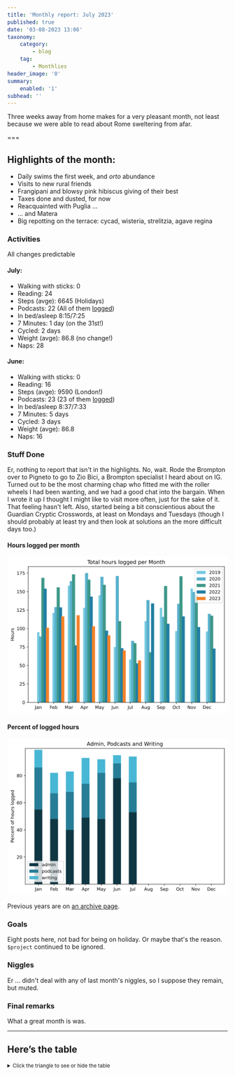 ```yaml
---
title: 'Monthly report: July 2023'
published: true
date: '03-08-2023 13:06'
taxonomy:
    category:
        - blog
    tag:
        - Monthlies
header_image: '0'
summary:
    enabled: '1'
subhead: ''
---
```


Three weeks away from home makes for a very pleasant month, not least because we were able to read about Rome sweltering from afar.

===

## Highlights of the month:

- Daily swims the first week, and *orto* abundance
- Visits to new rural friends
- Frangipani and blowsy pink hibiscus giving of their best
- Taxes done and dusted, for now
- Reacquainted with Puglia ...
- ... and Matera
- Big repotting on the terrace: cycad, wisteria, strelitzia, agave regina

### Activities

All changes predictable

#### July: 
* Walking with sticks: 0
* Reading: 24
* Steps (avge): 6645 (Holidays)
* Podcasts: 22 (All of them [logged](https://www.jeremycherfas.net/stream/))
* In bed/asleep 8:15/7:25
* 7 Minutes: 1 day (on the 31st!)
* Cycled: 2 days
* Weight (avge): 86.8 (no change!)
* Naps: 28

#### June: 
* Walking with sticks: 0
* Reading: 16
* Steps (avge): 9590 (London!)
* Podcasts: 23 (23 of them [logged](https://www.jeremycherfas.net/stream/))
* In bed/asleep 8:37/7:33
* 7 Minutes: 5 days
* Cycled: 3 days
* Weight (avge): 86.8
* Naps: 16

### Stuff Done

Er, nothing to report that isn't in the highlights. No, wait. Rode the Brompton over to Pigneto to go to Zio Bici, a Brompton specialist I heard about on IG. Turned out to be the most charming chap who fitted me with the roller wheels I had been wanting, and we had a good chat into the bargain. When I wrote it up I thought I might like to visit more often, just for the sake of it. That feeling hasn't left. Also, started being a bit conscientious about the Guardian Cryptic Crosswords, at least on Mondays and Tuesdays (though I should probably at least try and then look at solutions an the more difficult days too.)

#### Hours logged per month

![Graph of total hours worked each month since January 2019](hours-logged-2019-2023-07.svg)

#### Percent of logged hours

![Percentage of hours logged for Admin, Podcasts and Writing](percents-2023.svg)

Previous years are on [an archive page](https://jeremycherfas.net/blog/working-life).

### Goals

Eight posts here, not bad for being on holiday. Or maybe that's the reason. `$project` continued to be ignored.

### Niggles

Er ... didn't deal with any of last month's niggles, so I suppose they remain, but muted.

### Final remarks

What a great month is was.

----

## Here’s the table
<details>
<summary style="font-size: smaller;">Click the triangle to see or hide the table</summary>
<table class="worktable">
<thead>
<tr>
<th style="text-align: right;" class="bigrow">Month</th>
<th style="text-align: center;" class="bigrow">Total</th>
<th style="text-align: center;" class="smallrow">Daily</th>
<th style="text-align: center;"class="smallrow">Admin %</th>
<th style="text-align: center;"class="smallrow">ETP %</th>
<th style="text-align: center;"class="smallrow">Writing %</th>
<th style="text-align: center;"class="smallrow">Other %</th>
</tr>
</thead>
<tbody>
<tr>
<td style="text-align: right;">07</td>
<td style="text-align: center;">56.75</td>
<td style="text-align: center;">1.83</td>
<td style="text-align: center;">53</td>
<td style="text-align: center;">22</td>
<td style="text-align: center;">19</td>
<td style="text-align: center;">6</td>
</tr>
<tr>
<td style="text-align: right;">06</td>
<td style="text-align: center;">70.4</td>
<td style="text-align: center;">3.9</td>
<td style="text-align: center;">78</td>
<td style="text-align: center;">11</td>
<td style="text-align: center;">6</td>
<td style="text-align: center;">5</td>
</tr>
<tr>
<td style="text-align: right;">05</td>
<td style="text-align: center;">90.75</td>
<td style="text-align: center;">4.1</td>
<td style="text-align: center;">48</td>
<td style="text-align: center;">34</td>
<td style="text-align: center;">10</td>
<td style="text-align: center;">8</td>
</tr>
<tr>
<td style="text-align: right;">04</td>
<td style="text-align: center;">102.9</td>
<td style="text-align: center;">3.4</td>
<td style="text-align: center;">49</td>
<td style="text-align: center;">25</td>
<td style="text-align: center;">19</td>
<td style="text-align: center;">7</td>
</tr>
<tr>
<td style="text-align: right;">03</td>
<td style="text-align: center;">117.9</td>
<td style="text-align: center;">3.8</td>
<td style="text-align: center;">40</td>
<td style="text-align: center;">28</td>
<td style="text-align: center;">15</td>
<td style="text-align: center;">17</td>
</tr>
<tr>
<td style="text-align: right;">02</td>
<td style="text-align: center;">116.3</td>
<td style="text-align: center;">4.8</td>
<td style="text-align: center;">48</td>
<td style="text-align: center;">19</td>
<td style="text-align: center;">15</td>
<td style="text-align: center;">18</td>
</tr>

<tr>
<td style="text-align: right;">2023-01</td>
<td style="text-align: center;">101.0</td>
<td style="text-align: center;">4.8</td>
<td style="text-align: center;">53</td>
<td style="text-align: center;">31</td>
<td style="text-align: center;">13</td>
<td style="text-align: center;">3</td>
</tr>
</tbody>
</table>
</details>
